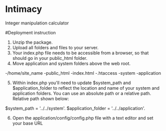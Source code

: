 # Intimacy
Integer manipulation calculator 

#Deployment instruction

1. Unzip the package.
2. Upload all folders and files to your server.
3. Your index.php file needs to be accessible from a browser, so that should go in your public_html folder.
4. Move application and system folders above the web root.

-/home/site_name
    -public_html
        -index.html
        -.htaccess
    -system
    -application

5. Within index.php you'll need to update $system_path and $application_folder to reflect the location and name of your system and application folders. 
You can use an absolute path or a relative path. Relative path shown below:

$system_path = '../../system'.
$application_folder = '../../application'.

6. Open the application/config/config.php file with a text editor and set your base URL